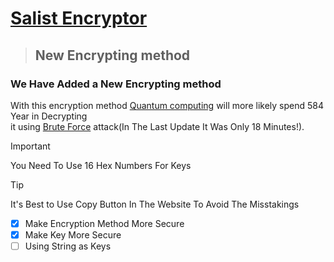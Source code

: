 # [**Salist Encryptor**](https://sl-hapy.github.io/salist-encryption/)

> ## New Encrypting method
### We Have Added a New Encrypting method
With this encryption method [Quantum computing](https://en.wikipedia.org/wiki/Quantum_computing) will more likely spend 584 Year in Decrypting\
it using [Brute Force](https://en.wikipedia.org/wiki/Brute-force_attack)
attack(In The Last Update It Was Only 18 Minutes!).
> [!IMPORTANT]
> You Need To Use 16 Hex Numbers For Keys

> [!TIP]
> It's Best to Use Copy Button In The Website To Avoid The Misstakings

- [x] Make Encryption Method More Secure
- [x] Make Key More Secure
- [ ] Using String as Keys
